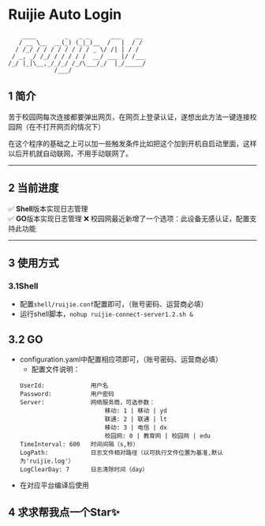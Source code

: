 # Ruijie Auto Login
```
    ____        _   _ _      ___    __ 
   / __ \__  __(_) (_|_)__  /   |  / / 
  / /_/ / / / / / / / / _ \/ /| | / /  
 / _, _/ /_/ / / / / /  __/ ___ |/ /___
/_/ |_|\__,_/_/_/ /_/\___/_/  |_/_____/
             /___/                     
```


## 1 简介
苦于校园网每次连接都要弹出网页，在网页上登录认证，遂想出此方法一键连接校园网（在不打开网页的情况下）

在这个程序的基础之上可以加一些触发条件比如把这个加到开机自启动里面，这样以后开机就自动联网，不用手动联网了。
<hr>


## 2 当前进度

✅ **Shell**版本实现日志管理  
✅ **GO**版本实现日志管理
❌ 校园网最近新增了一个选项：此设备无感认证，配置支持此功能

<hr/>

## 3 使用方式

### 3.1Shell
- 配置`shell/ruijie.conf`配置即可，（账号密码、运营商必填）
- 运行shell脚本，`nohup ruijie-connect-server1.2.sh &`

## 3.2 GO
- configuration.yaml中配置相应项即可，（账号密码、运营商必填）
    - 配置文件说明：
    ```
    UserId:             用户名
    Password:           用户密码
    Server:             网络服务商，可选参数：
                            移动: 1 | 移动 | yd
                            联通: 2 | 联通 | lt
                            移动: 3 | 电信 | dx
                            校园网: 0 | 教育网 | 校园网 | edu
    TimeInterval: 600   时间间隔（s,秒）
    LogPath:            日志文件相对路径（以可执行文件位置为基准,默认为'ruijie.log'）
    LogClearDay: 7      日志清除时间（day）
    ```
- 在对应平台编译后使用

## 4 求求帮我点一个Star✨
